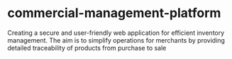 # commercial-management-platform
Creating a secure and user-friendly web application for efficient inventory management. The aim is to simplify operations for merchants by providing detailed traceability of products from purchase to sale

